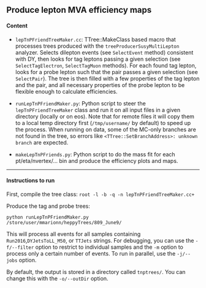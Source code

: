 ## Produce lepton MVA efficiency maps

#### Content

- `lepTnPFriendTreeMaker.cc`: TTree::MakeClass based macro that processes trees produced with the `treeProducerSusyMultiLepton` analyzer. Selects dilepton events (see `SelectEvent` method) consistent with DY, then looks for tag leptons passing a given selection (see `SelectTagElectron`, `SelectTagMuon` methods). For each found tag lepton, looks for a probe lepton such that the pair passes a given selection (see `SelectPair`). The tree is then filled with a few properties of the tag lepton and the pair, and all necessary properties of the probe lepton to be flexible enough to calculate efficiencies.

- `runLepTnPFriendMaker.py`: Python script to steer the `lepTnPFriendTreeMaker` class and run it on all input files in a given directory (locally or on eos). Note that for remote files it will copy them to a local temp directory first (`/tmp/username/` by default) to speed up the process. When running on data, some of the MC-only branches are not found in the tree, so errors like `<TTree::SetBranchAddress>: unknown branch` are expected.

- `makeLepTnPFriends.py`: Python script to do the mass fit for each pt/eta/nvertex/... bin and produce the efficiency plots and maps.


------------

#### Instructions to run

First, compile the tree class: ```root -l -b -q -n lepTnPFriendTreeMaker.cc+```

Produce the tag and probe trees:

```
python runLepTnPFriendMaker.py /store/user/mmarionn/heppyTrees/809_June9/
```

This will process all events for all samples containing `Run2016`,`DYJetsToLL_M50`, or `TTJets` strings. For debugging, you can use the `-f/--filter` option to restrict to individual samples and the `-m` option to process only a certain number of events. To run in parallel, use the `-j/--jobs` option.

By default, the output is stored in a directory called `tnptrees/`. You can change this with the `-o/--outDir` option.



